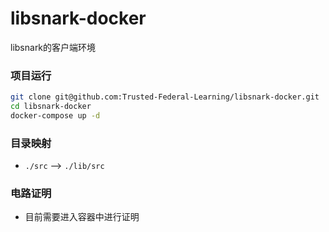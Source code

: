 # libsnark-docker
libsnark的客户端环境



### 项目运行

```bash
git clone git@github.com:Trusted-Federal-Learning/libsnark-docker.git
cd libsnark-docker
docker-compose up -d
```



### 目录映射

* `./src` --> `./lib/src`



### 电路证明

* 目前需要进入容器中进行证明

